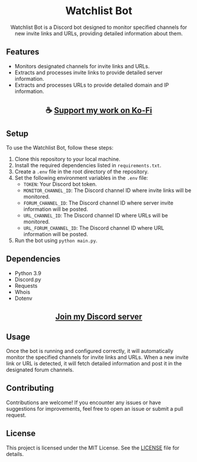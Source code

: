 <div align="center">

# Watchlist Bot

Watchlist Bot is a Discord bot designed to monitor specified channels for new invite links and URLs, providing detailed information about them.

</div>

## Features
- Monitors designated channels for invite links and URLs.
- Extracts and processes invite links to provide detailed server information.
- Extracts and processes URLs to provide detailed domain and IP information.

<div align="center">

## ☕ [Support my work on Ko-Fi](https://ko-fi.com/thatsinewave)

</div>

## Setup
To use the Watchlist Bot, follow these steps:

1. Clone this repository to your local machine.
2. Install the required dependencies listed in `requirements.txt`.
3. Create a `.env` file in the root directory of the repository.
4. Set the following environment variables in the `.env` file:
   - `TOKEN`: Your Discord bot token.
   - `MONITOR_CHANNEL_ID`: The Discord channel ID where invite links will be monitored.
   - `FORUM_CHANNEL_ID`: The Discord channel ID where server invite information will be posted.
   - `URL_CHANNEL_ID`: The Discord channel ID where URLs will be monitored.
   - `URL_FORUM_CHANNEL_ID`: The Discord channel ID where URL information will be posted.
5. Run the bot using `python main.py`.

## Dependencies
- Python 3.9
- Discord.py
- Requests
- Whois
- Dotenv

<div align="center">

## [Join my Discord server](https://discord.gg/2nHHHBWNDw)

</div>

## Usage
Once the bot is running and configured correctly, it will automatically monitor the specified channels for invite links and URLs. When a new invite link or URL is detected, it will fetch detailed information and post it in the designated forum channels.

## Contributing
Contributions are welcome! If you encounter any issues or have suggestions for improvements, feel free to open an issue or submit a pull request.

## License
This project is licensed under the MIT License. See the [LICENSE](LICENSE) file for details.
